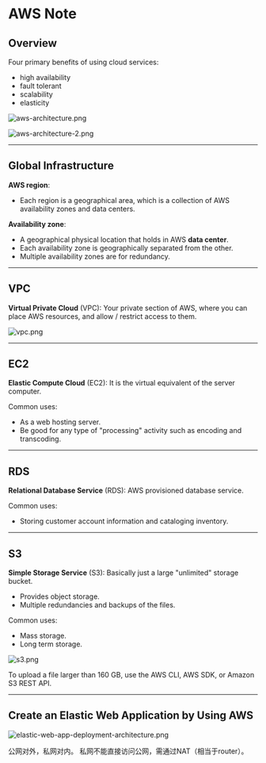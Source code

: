 # AWS Note

## Overview

Four primary benefits of using cloud services:

- high availability 
- fault tolerant
- scalability
- elasticity

![aws-architecture.png](img/aws-architecture.png)

![aws-architecture-2.png](img/aws-architecture-2.png)

---

## Global Infrastructure

**AWS region**: 

- Each region is a geographical area, which is a collection of AWS availability zones and data centers. 

**Availability zone**: 

- A geographical physical location that holds in AWS **data center**. 
- Each availability zone is geographically separated from the other. 
- Multiple availability zones are for redundancy. 
  
---

## VPC

**Virtual Private Cloud** (VPC):  Your private section of AWS, where you can place AWS resources, and allow / restrict access to them.

![vpc.png](img/vpc.png)

---

## EC2

**Elastic Compute Cloud** (EC2): It is the virtual equivalent of the server computer.

Common uses: 

- As a web hosting server.
- Be good for any type of "processing" activity such as encoding and transcoding.

---

## RDS 

**Relational Database Service** (RDS):  AWS provisioned database service.

Common uses: 

- Storing customer account information and cataloging inventory.

---

## S3

**Simple Storage Service** (S3): Basically just a large "unlimited" storage bucket.

- Provides object storage.
- Multiple redundancies and backups of the files.

Common uses: 

- Mass storage. 
- Long term storage.

![s3.png](img/s3.png)

To upload a file larger than 160 GB, use the AWS CLI, AWS SDK, or Amazon S3 REST API.

---

## Create an Elastic Web Application by Using AWS

![elastic-web-app-deployment-architecture.png](img/elastic-web-app-deployment-architecture.png)

公网对外，私网对内。 私网不能直接访问公网，需通过NAT（相当于router）。